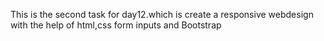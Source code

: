 This is the second task for day12.which is create a responsive webdesign with the help of html,css form inputs and Bootstrap
